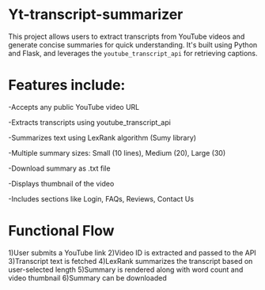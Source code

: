 # Yt-transcript-summarizer
This project allows users to extract transcripts from YouTube videos and generate concise summaries for quick understanding. It's built using Python and Flask, and leverages the `youtube_transcript_api` for retrieving captions.

# Features include:

-Accepts any public YouTube video URL

-Extracts transcripts using youtube_transcript_api

-Summarizes text using LexRank algorithm (Sumy library)

-Multiple summary sizes: Small (10 lines), Medium (20), Large (30)

-Download summary as .txt file

-Displays thumbnail of the video

-Includes sections like Login, FAQs, Reviews, Contact Us

# Functional Flow
1)User submits a YouTube link
2)Video ID is extracted and passed to the API
3)Transcript text is fetched
4)LexRank summarizes the transcript based on user-selected length
5)Summary is rendered along with word count and video thumbnail
6)Summary can be downloaded

  
